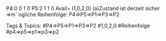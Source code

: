 P4:0 0 1 0
P5:2 1 1 0
Avail= (1,0,2,0)
(a)Zustand ist derzeit sicher
⇒m¨ogliche Reihenfolge: P4⇒P5⇒P1⇒P3⇒P2

   Tags & Topics:
   #P4⇒P5⇒P1⇒P3⇒P2
   #1,0,2,0
   #Reihenfolge
   #p4⇒p5⇒p1⇒p3⇒p2